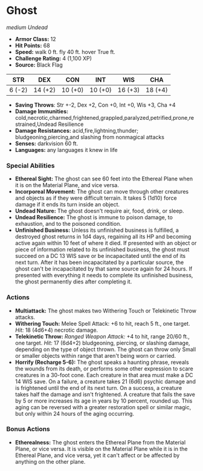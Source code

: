 # Ghost

*medium* *Undead*

- **Armor Class:** 12
- **Hit Points:** 68 
- **Speed:** walk 0 ft. fly 40 ft. hover True ft.
- **Challenge Rating:** 4 (1,100 XP)
- **Source:** Black Flag

| STR | DEX | CON | INT | WIS | CHA |
| --- | --- | --- | --- | --- | --- |
| 6 (-2) | 14 (+2) | 10 (+0) | 10 (+0) | 16 (+3) | 18 (+4) |

- **Saving Throws**: Str +-2, Dex +2, Con +0, Int +0, Wis +3, Cha +4
- **Damage Immunities:** cold,necrotic,charmed,frightened,grappled,paralyzed,petrified,prone,restrained,Undead Resilience
- **Damage Resistances:** acid,fire,lightning,thunder; bludgeoning,piercing,and slashing from nonmagical attacks
- **Senses:** darkvision 60 ft.
- **Languages:** any languages it knew in life

### Special Abilities

- **Ethereal Sight:** The ghost can see 60 feet into the Ethereal Plane when it is on the Material Plane, and vice versa.
- **Incorporeal Movement:** The ghost can move through other creatures and objects as if they were difficult terrain. It takes 5 (1d10) force damage if it ends its turn inside an object.
- **Undead Nature:** The ghost doesn't require air, food, drink, or sleep.
- **Undead Resilience:** The ghost is immune to poison damage, to exhaustion, and to the poisoned condition.
- **Unfinished Business:** Unless its unfinished business is fulfilled, a destroyed ghost returns in 1d4 days, regaining all its HP and becoming active again within 10 feet of where it died. If presented with an object or piece of information related to its unfinished business, the ghost must succeed on a DC 13 WIS save or be incapacitated until the end of its next turn. After it has been incapacitated by a particular source, the ghost can't be incapacitated by that same source again for 24 hours. If presented with everything it needs to complete its unfinished business, the ghost permanently dies after completing it.

### Actions

- **Multiattack:** The ghost makes two Withering Touch or Telekinetic Throw attacks.
- **Withering Touch:** Melee Spell Attack: +6 to hit, reach 5 ft., one target. _Hit:_ 18 (4d6+4) necrotic damage.
- **Telekinetic Throw:** _Ranged Weapon Attack:_ +4 to hit, range 20/60 ft., one target. _Hit:_ 17 (6d4+2) bludgeoning, piercing, or slashing damage, depending on the type of object thrown. The ghost can throw only Small or smaller objects within range that aren't being worn or carried.
- **Horrify (Recharge 5-6):** The ghost speaks a haunting phrase, reveals the wounds from its death, or performs some other expression to scare creatures in a 30-foot cone. Each creature in that area must make a DC 14 WIS save. On a failure, a creature takes 21 (6d6) psychic damage and is frightened until the end of its next turn. On a success, a creature takes half the damage and isn't frightened. A creature that fails the save by 5 or more increases its age in years by 10 percent, rounded up. This aging can be reversed with a greater restoration spell or similar magic, but only within 24 hours of the aging occurring.

### Bonus Actions

- **Etherealness:** The ghost enters the Ethereal Plane from the Material Plane, or vice versa. It is visible on the Material Plane while it is in the Ethereal Plane, and vice versa, yet it can't affect or be affected by anything on the other plane.
